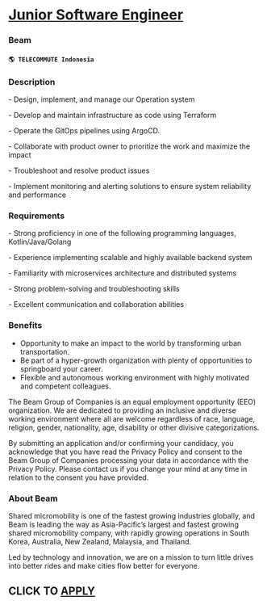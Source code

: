 # [Junior Software Engineer](https://www.remotewlb.com/apply/junior-software-engineer-72801)  
### Beam  
#### `🌎 TELECOMMUTE Indonesia`  

### **Description**

\- Design, implement, and manage our Operation system

\- Develop and maintain infrastructure as code using Terraform

\- Operate the GitOps pipelines using ArgoCD.

\- Collaborate with product owner to prioritize the work and maximize the impact

\- Troubleshoot and resolve product issues

\- Implement monitoring and alerting solutions to ensure system reliability and performance

###  **Requirements**

\- Strong proficiency in one of the following programming languages, Kotlin/Java/Golang

\- Experience implementing scalable and highly available backend system

\- Familiarity with microservices architecture and distributed systems

\- Strong problem-solving and troubleshooting skills

\- Excellent communication and collaboration abilities

###  **Benefits**

  * Opportunity to make an impact to the world by transforming urban transportation.
  * Be part of a hyper-growth organization with plenty of opportunities to springboard your career.
  * Flexible and autonomous working environment with highly motivated and competent colleagues.

The Beam Group of Companies is an equal employment opportunity (EEO) organization. We are dedicated to providing an inclusive and diverse working environment where all are welcome regardless of race, language, religion, gender, nationality, age, disability or other divisive categorizations.

By submitting an application and/or confirming your candidacy, you acknowledge that you have read the Privacy Policy and consent to the Beam Group of Companies processing your data in accordance with the Privacy Policy. Please contact us if you change your mind at any time in relation to the consent you have provided.

###  **About Beam**

Shared micromobility is one of the fastest growing industries globally, and Beam is leading the way as Asia-Pacific’s largest and fastest growing shared micromobility company, with rapidly growing operations in South Korea, Australia, New Zealand, Malaysia, and Thailand.

Led by technology and innovation, we are on a mission to turn little drives into better rides and make cities flow better for everyone.

  
## CLICK TO [APPLY](https://www.remotewlb.com/apply/junior-software-engineer-72801)

